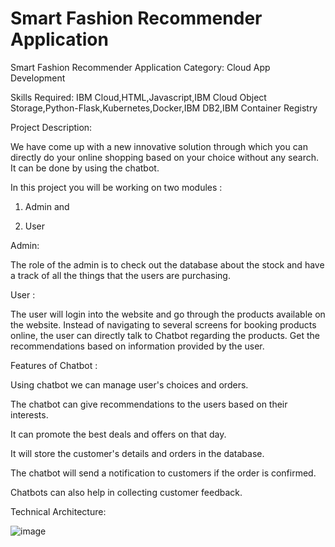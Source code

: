 # Smart Fashion Recommender Application
 

Smart Fashion Recommender Application
Category: Cloud App Development

Skills Required:
IBM Cloud,HTML,Javascript,IBM Cloud Object Storage,Python-Flask,Kubernetes,Docker,IBM DB2,IBM Container Registry

Project Description:

We have come up with a new innovative solution through which you can directly do your online shopping based on your choice without any search. It can be done by using the chatbot.



In this project you will be working on two modules :

1. Admin and

2. User



Admin:



The role of the admin is to check out the database about the stock and have a track of all the things that the users are purchasing.




User :



The user will login into the website and go through the products available on the website.  Instead of navigating to several screens for booking products online, the user can directly talk to Chatbot regarding the products.  Get the recommendations based on information provided by the user.



Features of Chatbot :



Using chatbot we can manage user's choices and orders.

The chatbot can give recommendations to the users based on their interests.

It can promote the best deals and offers on that day.

It will store the customer's details and orders in the database.

The chatbot will send a notification to customers if the order is confirmed.

Chatbots can also help in collecting customer feedback.



Technical Architecture:

![image](https://user-images.githubusercontent.com/88048226/200240308-60f83323-fad6-420c-b915-62f7ab71ab5c.png)
